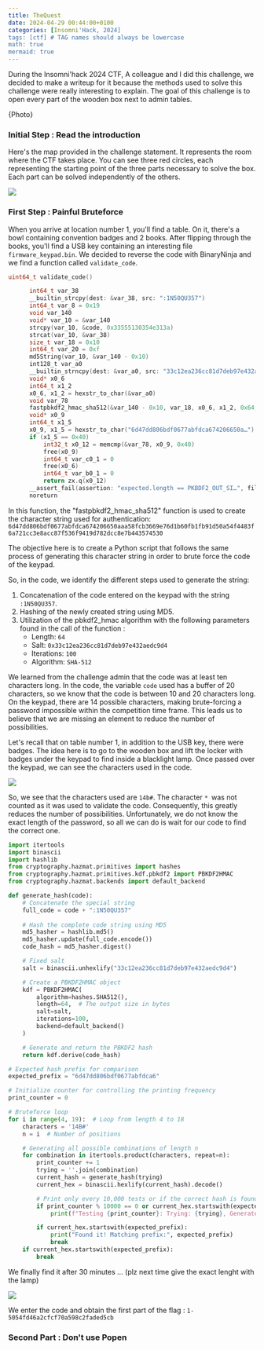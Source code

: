 ```yaml
---
title: TheQuest
date: 2024-04-29 00:44:00+0100
categories: [Insomni'Hack, 2024]
tags: [ctf] # TAG names should always be lowercase
math: true
mermaid: true
---
```


During the Insomni'hack 2024 CTF, A colleague and I did this challenge, we decided to make a writeup for it because the methods used to solve this challenge were really interesting to explain. 
The goal of this challenge is to open every part of the wooden box next to admin tables.

{Photo}
### Initial Step : Read the introduction

Here's the map provided in the challenge statement. It represents the room where the CTF takes place. You can see three red circles, each representing the starting point of the three parts necessary to solve the box. Each part can be solved independently of the others.

![](/src/img/TheQuest/TheQuest-1.png)

### First Step : Painful Bruteforce

When you arrive at location number 1, you'll find a table. On it, there's a bowl containing convention badges and 2 books. After flipping through the books, you'll find a USB key containing an interesting file `firmware_keypad.bin`. We decided to reverse the code with BinaryNinja and we find a function called `validate_code`.

```c
uint64_t validate_code()

      int64_t var_38
      __builtin_strcpy(dest: &var_38, src: ":1N50QU357")
      int64_t var_8 = 0x19
      void var_140
      void* var_10 = &var_140
      strcpy(var_10, &code, 0x33555130354e313a)
      strcat(var_10, &var_38)
      size_t var_18 = 0x10
      int64_t var_20 = 0xf
      md5String(var_10, &var_140 - 0x10)
      int128_t var_a0
      __builtin_strncpy(dest: &var_a0, src: "33c12ea236cc81d7deb97e432aedc9d4", n: 0x21)
      void* x0_6
      int64_t x1_2
      x0_6, x1_2 = hexstr_to_char(&var_a0)
      void var_78
      fastpbkdf2_hmac_sha512(&var_140 - 0x10, var_18, x0_6, x1_2, 0x64, &var_78, 0x40)
      void* x0_9
      int64_t x1_5
      x0_9, x1_5 = hexstr_to_char("6d47dd806bdf0677abfdca674206650a…")
      if (x1_5 == 0x40)
          int32_t x0_12 = memcmp(&var_78, x0_9, 0x40)
          free(x0_9)
          int64_t var_c0_1 = 0
          free(x0_6)
          int64_t var_b0_1 = 0
          return zx.q(x0_12)
      __assert_fail(assertion: "expected.length == PKBDF2_OUT_SI…", file: "firmware.c", line: 0x8d, function: "validate_code")
      noreturn
```

In this function, the "fastpbkdf2_hmac_sha512" function is used to create the character string used for authentication: `6d47dd806bdf0677abfdca674206650aaa58fcb3669e76d1b60fb1fb91d50a54f4483f6a721cc3e8acc87f536f9419d782dcc8e7b443574530`

The objective here is to create a Python script that follows the same process of generating this character string in order to brute force the code of the keypad.

So, in the code, we identify the different steps used to generate the string:
1. Concatenation of the code entered on the keypad with the string `:1N50QU357`.
2. Hashing of the newly created string using MD5.
3. Utilization of the pbkdf2_hmac algorithm with the following parameters found in the call of the function :
   - Length: `64`
   - Salt: `0x33c12ea236cc81d7deb97e432aedc9d4`
   - Iterations: `100`
   - Algorithm: `SHA-512`

We learned from the challenge admin that the code was at least ten characters long. In the code, the variable `code` used has a buffer of 20 characters, so we know that the code is between 10 and 20 characters long. On the keypad, there are 14 possible characters, making brute-forcing a password impossible within the competition time frame. This leads us to believe that we are missing an element to reduce the number of possibilities.

Let's recall that on table number 1, in addition to the USB key, there were badges. The idea here is to go to the wooden box and lift the locker with badges under the keypad to find inside a blacklight lamp. Once passed over the keypad, we can see the characters used in the code.

![](/src/img/TheQuest/TheQuest-2.png)

So, we see that the characters used are `14b#`. The character `* `was not counted as it was used to validate the code. Consequently, this greatly reduces the number of possibilities. Unfortunately, we do not know the exact length of the password, so all we can do is wait for our code to find the correct one.

```python
import itertools
import binascii
import hashlib
from cryptography.hazmat.primitives import hashes
from cryptography.hazmat.primitives.kdf.pbkdf2 import PBKDF2HMAC
from cryptography.hazmat.backends import default_backend

def generate_hash(code):
    # Concatenate the special string
    full_code = code + ":1N50QU357"
    
    # Hash the complete code string using MD5
    md5_hasher = hashlib.md5()
    md5_hasher.update(full_code.encode())
    code_hash = md5_hasher.digest()

    # Fixed salt
    salt = binascii.unhexlify("33c12ea236cc81d7deb97e432aedc9d4")

    # Create a PBKDF2HMAC object
    kdf = PBKDF2HMAC(
        algorithm=hashes.SHA512(),
        length=64,  # The output size in bytes
        salt=salt,
        iterations=100,
        backend=default_backend()
    )

    # Generate and return the PBKDF2 hash
    return kdf.derive(code_hash)

# Expected hash prefix for comparison
expected_prefix = "6d47dd806bdf0677abfdca6"

# Initialize counter for controlling the printing frequency
print_counter = 0

# Bruteforce loop
for i in range(4, 19):  # Loop from length 4 to 18
    characters = '14B#'
    n = i  # Number of positions

    # Generating all possible combinations of length n
    for combination in itertools.product(characters, repeat=n):
        print_counter += 1
        trying = ''.join(combination)
        current_hash = generate_hash(trying)
        current_hex = binascii.hexlify(current_hash).decode()

        # Print only every 10,000 tests or if the correct hash is found
        if print_counter % 10000 == 0 or current_hex.startswith(expected_prefix):
            print(f"Testing {print_counter}: Trying: {trying}, Generated Hash: {current_hex}")

        if current_hex.startswith(expected_prefix):
            print("Found it! Matching prefix:", expected_prefix)
            break
    if current_hex.startswith(expected_prefix):
        break
```

We finally find it after 30 minutes ... (plz next time give the exact lenght with the lamp) 

![](/src/img/TheQuest/TheQuest-3.png)

We enter the code and obtain the first part of the flag : `1-5054fd46a2cfcf70a598c2faded5cb`

### Second Part : Don't use Popen


